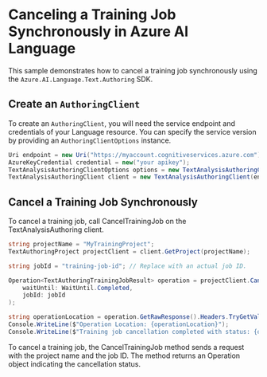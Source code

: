 # Canceling a Training Job Synchronously in Azure AI Language

This sample demonstrates how to cancel a training job synchronously using the `Azure.AI.Language.Text.Authoring` SDK.

## Create an `AuthoringClient`

To create an `AuthoringClient`, you will need the service endpoint and credentials of your Language resource. You can specify the service version by providing an `AuthoringClientOptions` instance.

```C# Snippet:CreateTextAuthoringClientForSpecificApiVersion
Uri endpoint = new Uri("https://myaccount.cognitiveservices.azure.com");
AzureKeyCredential credential = new("your apikey");
TextAnalysisAuthoringClientOptions options = new TextAnalysisAuthoringClientOptions(TextAnalysisAuthoringClientOptions.ServiceVersion.V2024_11_15_Preview);
TextAnalysisAuthoringClient client = new TextAnalysisAuthoringClient(endpoint, credential, options);
```

## Cancel a Training Job Synchronously

To cancel a training job, call CancelTrainingJob on the TextAnalysisAuthoring client.

```C# Snippet:Sample7_TextAuthoring_CancelTrainingJob
string projectName = "MyTrainingProject";
TextAuthoringProject projectClient = client.GetProject(projectName);

string jobId = "training-job-id"; // Replace with an actual job ID.

Operation<TextAuthoringTrainingJobResult> operation = projectClient.CancelTrainingJob(
    waitUntil: WaitUntil.Completed,
    jobId: jobId
);

string operationLocation = operation.GetRawResponse().Headers.TryGetValue("operation-location", out var location) ? location : null;
Console.WriteLine($"Operation Location: {operationLocation}");
Console.WriteLine($"Training job cancellation completed with status: {operation.GetRawResponse().Status}");
```

To cancel a training job, the CancelTrainingJob method sends a request with the project name and the job ID. The method returns an Operation<TrainingJobResult> object indicating the cancellation status.
